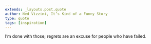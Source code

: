 ```yaml
---
extends: _layouts.post.quote
author: Ned Vizzini, It’s Kind of a Funny Story
type: quote
tags: [inspiration]
---
```


I’m done with those; regrets are an excuse for people who have failed.